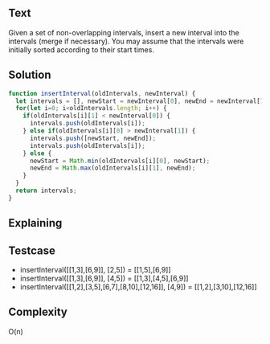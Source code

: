 ## Text
Given a set of non-overlapping intervals, insert a new interval into the intervals (merge if necessary).
You may assume that the intervals were initially sorted according to their start times.

## Solution
```javascript
function insertInterval(oldIntervals, newInterval) {
  let intervals = [], newStart = newInterval[0], newEnd = newInterval[1];
  for(let i=0; i<oldIntervals.length; i++) {
    if(oldIntervals[i][1] < newInterval[0]) {
      intervals.push(oldIntervals[i]);
    } else if(oldIntervals[i][0] > newInterval[1]) {
      intervals.push([newStart, newEnd]);
      intervals.push(oldIntervals[i]);
    } else {
      newStart = Math.min(oldIntervals[i][0], newStart);
      newEnd = Math.max(oldIntervals[i][1], newEnd);
    }
  }
  return intervals;
}
```

## Explaining

## Testcase
- insertInterval([[1,3],[6,9]], [2,5]) = [[1,5],[6,9]]
- insertInterval([[1,3],[6,9]], [4,5]) = [[1,3],[4,5],[6,9]]
- insertInterval([[1,2],[3,5],[6,7],[8,10],[12,16]], [4,9]) = [[1,2],[3,10],[12,16]]

## Complexity
O(n)
